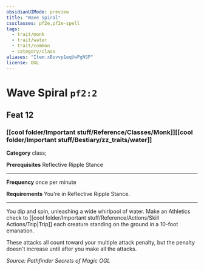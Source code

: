 ```yaml
---
obsidianUIMode: preview
title: "Wave Spiral"
cssclasses: pf2e,pf2e-spell
tags:
  - trait/monk
  - trait/water
  - trait/common
  - category/class
aliases: "Item.xBsvvp1eqUwPgNSP"
license: OGL
---
```

# Wave Spiral `pf2:2`
## Feat 12
### [[cool folder/Important stuff/Reference/Classes/Monk]][[cool folder/Important stuff/Bestiary/zz_traits/water]]

**Category** class; 



**Prerequisites** Reflective Ripple Stance
* * *
**Frequency** once per minute

**Requirements** You're in Reflective Ripple Stance.

* * *

You dip and spin, unleashing a wide whirlpool of water. Make an Athletics check to [[cool folder/Important stuff/Reference/Actions/Skill Actions/Trip|Trip]] each creature standing on the ground in a 10-foot emanation.

These attacks all count toward your multiple attack penalty, but the penalty doesn't increase until after you make all the attacks.

*Source: Pathfinder Secrets of Magic*
*OGL*